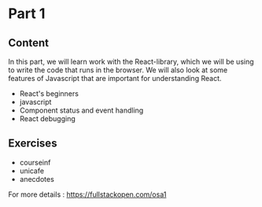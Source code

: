   
# Part 1  
## Content
In this part, we will learn work  with the React-library, which we will be using to write the code that runs in the browser. We will also look at some features of Javascript that are important for understanding React.
- React's beginners
- javascript
-	Component status and event handling
-	React debugging
## Exercises
- courseinf
- unicafe
- anecdotes

For more details : https://fullstackopen.com/osa1
